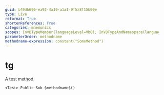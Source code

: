 ```yaml
---
guid: b49db606-ea92-4a10-a1a1-9f5a8f15b00e
type: Live
reformat: True
shortenReferences: True
categories: mnemonics
scopes: InVBTypeMember(languageLevel=Vb8); InVBTypeAndNamespace(languageLevel=Vb8)
parameterOrder: methodname
methodname-expression: constant("SomeMethod")
---
```


# tg

A test method.

```
<Test> Public Sub $methodname$()
```
